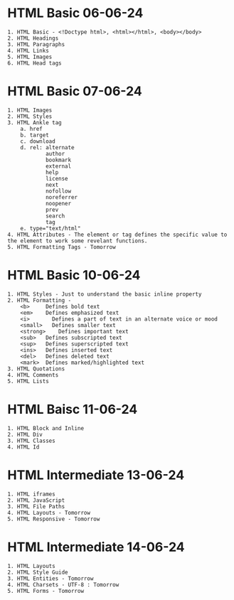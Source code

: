 # HTML Basic 06-06-24 

    1. HTML Basic - <!Doctype html>, <html></html>, <body></body>
    2. HTML Headings
    3. HTML Paragraphs
    4. HTML Links
    5. HTML Images
    6. HTML Head tags

# HTML Basic 07-06-24

    1. HTML Images
    2. HTML Styles
    3. HTML Ankle tag
        a. href
        b. target
        c. download
        d. rel: alternate
                author
                bookmark
                external
                help
                license
                next
                nofollow
                noreferrer
                noopener
                prev
                search
                tag
        e. type="text/html"
    4. HTML Attributes - The element or tag defines the specific value to the element to work some revelant functions.
    5. HTML Formatting Tags - Tomorrow


# HTML Basic 10-06-24

    1. HTML Styles - Just to understand the basic inline property 
    2. HTML Formatting - 
        <b>	    Defines bold text
        <em>	Defines emphasized text 
        <i>	      Defines a part of text in an alternate voice or mood
        <small>	  Defines smaller text
        <strong>	Defines important text
        <sub>	Defines subscripted text
        <sup>	Defines superscripted text
        <ins>	Defines inserted text
        <del>	Defines deleted text
        <mark>	Defines marked/highlighted text
    3. HTML Quotations
    4. HTML Comments
    5. HTML Lists

# HTML Baisc 11-06-24

    1. HTML Block and Inline 
    2. HTML Div
    3. HTML Classes
    4. HTML Id

# HTML Intermediate 13-06-24

    1. HTML iframes
    2. HTML JavaScript
    3. HTML File Paths 
    4. HTML Layouts - Tomorrow
    5. HTML Responsive - Tomorrow

# HTML Intermediate 14-06-24

    1. HTML Layouts
    2. HTML Style Guide
    3. HTML Entities - Tomorrow
    4. HTML Charsets - UTF-8 : Tomorrow
    5. HTML Forms - Tomorrow